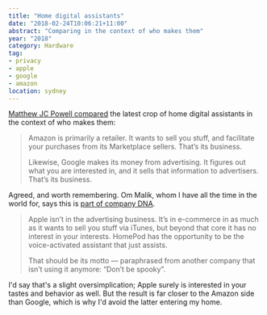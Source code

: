 ```yaml
---
title: "Home digital assistants"
date: "2018-02-24T10:06:21+11:00"
abstract: "Comparing in the context of who makes them"
year: "2018"
category: Hardware
tag:
- privacy
- apple
- google
- amazon
location: sydney
---
```

[Matthew JC Powell compared] the latest crop of home digital assistants in the context of who makes them:

> Amazon is primarily a retailer. It wants to sell you stuff, and facilitate your purchases from its Marketplace sellers. That’s its business.
> 
> Likewise, Google makes its money from advertising. It figures out what you are interested in, and it sells that information to advertisers. That’s its business.

Agreed, and worth remembering. Om Malik, whom I have all the time in the world for, says this is [part of company DNA].

> Apple isn’t in the advertising business. It’s in e-commerce in as much as it wants to sell you stuff via iTunes, but beyond that core it has no interest in your interests. HomePod has the opportunity to be the voice-activated assistant that just assists.
> 
> That should be its motto — paraphrased from another company that isn’t using it anymore: “Don’t be spooky”.

I'd say that's a slight oversimplication; Apple surely is interested in your tastes and behavior as well. But the result is far closer to the Amazon side than Google, which is why I'd avoid the latter entering my home.

[Matthew JC Powell compared]: https://www.crn.com.au/feature/something-is-bugging-me-about-apple-google-and-amazons-smart-speakers-485175?eid=4&edate=20180223&utm_source=UTM_IS_SPAM&utm_medium=UTM_IS_SPAM&utm_campaign=UTM_IS_SPAM
[part of company DNA]: https://om.co/2018/02/20/the-1-reason-facebook-wont-ever-change/

